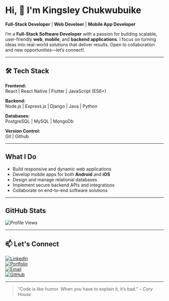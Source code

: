 #  Hi, 👋 I'm Kingsley Chukwubuike  

 **Full-Stack Developer** |  **Web Develoer** |  **Mobile App Developer**

I’m a **Full-Stack Software Developer** with a passion for building scalable, user-friendly **web**, **mobile**, and **backend applications**. I focus on turning ideas into real-world solutions that deliver results. Open to collaboration and new opportunities—let’s connect!.

---


## 🛠 Tech Stack

**Frontend:**  
 React | React Native | Flutter | JavaScript (ES6+)

**Backend:**  
 Node.js | Express.js | Django | Java | Python

**Databases:**  
 PostgreSQL | MySQL | MongoDb

**Version Control:**  
 Git | Github

---

##  What I Do
- Build responsive and dynamic web applications  
- Develop mobile apps for both **Android** and **iOS**  
- Design and manage relational databases  
- Implement secure backend APIs and integrations  
- Collaborate on end-to-end software solutions

---

##  GitHub Stats
 
![Profile Views](https://komarev.com/ghpvc/?username=Buike369&label=Profile%20Views&color=ff69b4&style=flat)

---


## 📫 Let's Connect
[![LinkedIn](https://img.shields.io/badge/LinkedIn-0077B5?logo=linkedin&logoColor=white)](https://www.linkedin.com/in/chukwubuike-kingsley-1a6054224)  
[![Portfolio](https://img.shields.io/badge/Portfolio-000?logo=react&logoColor=white)](YOUR-PORTFOLIO-LINK)  
[![Email](https://img.shields.io/badge/Email-D14836?logo=gmail&logoColor=white)](mailto:chukwubuikekingsley369@gmail.com)  
[![GitHub](https://img.shields.io/badge/GitHub-181717?logo=github&logoColor=white)](https://github.com/Buike369)  

---

> “Code is like humor. When you have to explain it, it’s bad.” – *Cory House*

